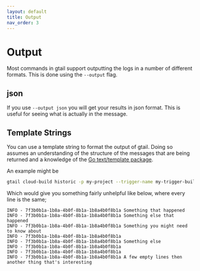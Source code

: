 ```yaml
---
layout: default
title: Output
nav_order: 3
---
```


# Output

Most commands in gtail support outputting the logs in a number of different formats. This is done using the `--output` flag.

## json 

If you use `--output json` you will get your results in json format. This is useful for seeing what is actually in the message.

## Template Strings

You can use a template string to format the output of gtail. Doing so assumes an understanding of the structure of the messages that are being returned and a knowledge of the [Go text/template package](https://golang.org/pkg/text/template/).

An example might be 

```bash
gtail cloud-build historic -p my-project --trigger-name my-trigger-build --output '{{ .Severity}} - {{ index .Resource.Labels "build_id"}} {{ .Payload }}'
```

Which would give you something fairly unhelpful like below, where every line is the same;

```log
INFO - 7f3b0b1a-1b8a-4b0f-8b1a-1b8a4b0f8b1a Something that happened
INFO - 7f3b0b1a-1b8a-4b0f-8b1a-1b8a4b0f8b1a Something else that happened
INFO - 7f3b0b1a-1b8a-4b0f-8b1a-1b8a4b0f8b1a Something you might need to know about
INFO - 7f3b0b1a-1b8a-4b0f-8b1a-1b8a4b0f8b1a
INFO - 7f3b0b1a-1b8a-4b0f-8b1a-1b8a4b0f8b1a Something else
INFO - 7f3b0b1a-1b8a-4b0f-8b1a-1b8a4b0f8b1a
INFO - 7f3b0b1a-1b8a-4b0f-8b1a-1b8a4b0f8b1a
INFO - 7f3b0b1a-1b8a-4b0f-8b1a-1b8a4b0f8b1a A few empty lines then another thing that's interesting
```

